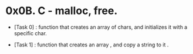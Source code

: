 # 0x0B. C - malloc, free.


- [Task 0] : function that creates an array of chars, and initializes it with a specific char.

- [Task 1] : function that creates an array , and copy a string to it .

